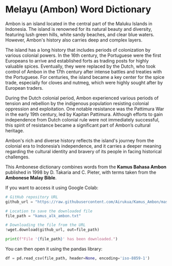 # Melayu (Ambon) Word Dictionary

Ambon is an island located in the central part of the Maluku Islands in Indonesia. The island is renowned for its natural beauty and diversity, featuring lush green hills, white sandy beaches, and clear blue waters. However, Ambon's history also carries deep and complex layers.

The island has a long history that includes periods of colonization by various colonial powers. In the 16th century, the Portuguese were the first Europeans to arrive and established forts as trading posts for highly valuable spices. Eventually, they were replaced by the Dutch, who took control of Ambon in the 17th century after intense battles and treaties with the Portuguese. For centuries, the island became a key center for the spice trade, especially for cloves and nutmeg, which were highly sought after by European traders.

During the Dutch colonial period, Ambon experienced various periods of tension and rebellion by the indigenous population resisting colonial oppression and exploitation. One notable resistance was the Pattimura War in the early 19th century, led by Kapitan Pattimura. Although efforts to gain independence from Dutch colonial rule were not immediately successful, this spirit of resistance became a significant part of Ambon’s cultural heritage.

Ambon's rich and diverse history reflects the island's journey from the colonial era to Indonesia’s independence, and it carries a deeper meaning regarding the cultural identity and bravery of its people in facing historical challenges.

This Ambonese dictionary combines words from the **Kamus Bahasa Ambon** published in 1998 by D. Takaria and C. Pieter, with terms taken from the **Ambonese Malay Bible**.

If you want to access it using Google Colab:

```python
# GitHub repository URL
github_url = "https://raw.githubusercontent.com/Airukua/Kamus_Ambon/master/kamus_alk_ambon.txt"

# Location to save the downloaded file
file_path = "kamus_alk_ambon.txt"

# Downloading the file from the URL
!wget.download(github_url, out=file_path)

print(f"File '{file_path}' has been downloaded.")
```

You can then open it using the pandas library:

```python
df = pd.read_csv(file_path, header=None, encoding='iso-8859-1')
```
